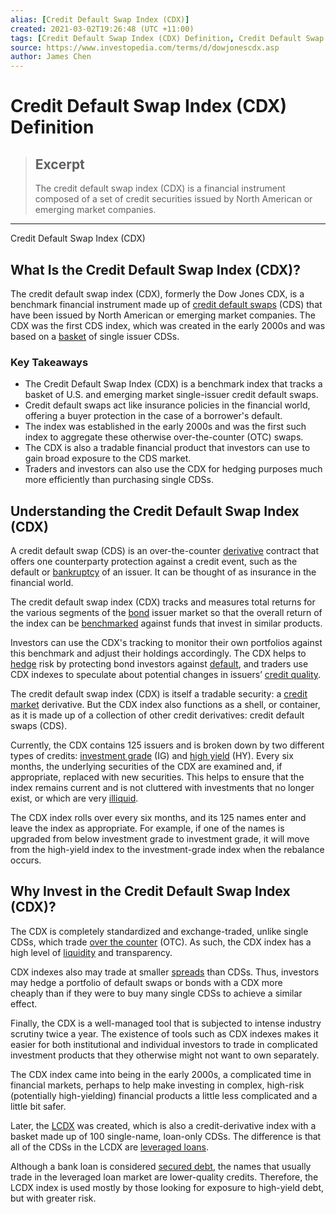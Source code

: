 ```yaml
---
alias: [Credit Default Swap Index (CDX)]
created: 2021-03-02T19:26:48 (UTC +11:00)
tags: [Credit Default Swap Index (CDX) Definition, Credit Default Swap Index (CDX)]
source: https://www.investopedia.com/terms/d/dowjonescdx.asp
author: James Chen
---
```


# Credit Default Swap Index (CDX) Definition

> ## Excerpt
> The credit default swap index (CDX) is a financial instrument composed of a set of credit securities issued by North American or emerging market companies.

---

Credit Default Swap Index (CDX)
## What Is the Credit Default Swap Index (CDX)?

The credit default swap index (CDX), formerly the Dow Jones CDX, is a benchmark financial instrument made up of [credit default swaps](https://www.investopedia.com/terms/c/creditdefaultswap.asp) (CDS) that have been issued by North American or emerging market companies. The CDX was the first CDS index, which was created in the early 2000s and was based on a [basket](https://www.investopedia.com/terms/b/basket.asp) of single issuer CDSs.

### Key Takeaways

-   The Credit Default Swap Index (CDX) is a benchmark index that tracks a basket of U.S. and emerging market single-issuer credit default swaps.
-   Credit default swaps act like insurance policies in the financial world, offering a buyer protection in the case of a borrower's default.
-   The index was established in the early 2000s and was the first such index to aggregate these otherwise over-the-counter (OTC) swaps.
-   The CDX is also a tradable financial product that investors can use to gain broad exposure to the CDS market.
-   Traders and investors can also use the CDX for hedging purposes much more efficiently than purchasing single CDSs.

## Understanding the Credit Default Swap Index (CDX)

A credit default swap (CDS) is an over-the-counter [derivative](https://www.investopedia.com/terms/d/derivative.asp) contract that offers one counterparty protection against a credit event, such as the default or [bankruptcy](https://www.investopedia.com/terms/b/bankruptcy.asp) of an issuer. It can be thought of as insurance in the financial world.

The credit default swap index (CDX) tracks and measures total returns for the various segments of the [bond](https://www.investopedia.com/terms/b/bond.asp) issuer market so that the overall return of the index can be [benchmarked](https://www.investopedia.com/terms/b/benchmark.asp) against funds that invest in similar products.

Investors can use the CDX's tracking to monitor their own portfolios against this benchmark and adjust their holdings accordingly. The CDX helps to [hedge](https://www.investopedia.com/terms/h/hedge.asp) risk by protecting bond investors against [default](https://www.investopedia.com/terms/d/default2.asp), and traders use CDX indexes to speculate about potential changes in issuers’ [credit quality](https://www.investopedia.com/terms/c/creditquality.asp). 

The credit default swap index (CDX) is itself a tradable security: a [credit market](https://www.investopedia.com/terms/c/credit_market.asp) derivative. But the CDX index also functions as a shell, or container, as it is made up of a collection of other credit derivatives: credit default swaps (CDS).

Currently, the CDX contains 125 issuers and is broken down by two different types of credits: [investment grade](https://www.investopedia.com/terms/i/investmentgrade.asp) (IG) and [high yield](https://www.investopedia.com/terms/h/high_yield_bond.asp) (HY). Every six months, the underlying securities of the CDX are examined and, if appropriate, replaced with new securities. This helps to ensure that the index remains current and is not cluttered with investments that no longer exist, or which are very [illiquid](https://www.investopedia.com/terms/i/illiquid.asp). 

The CDX index rolls over every six months, and its 125 names enter and leave the index as appropriate. For example, if one of the names is upgraded from below investment grade to investment grade, it will move from the high-yield index to the investment-grade index when the rebalance occurs.

## Why Invest in the Credit Default Swap Index (CDX)? 

The CDX is completely standardized and exchange-traded, unlike single CDSs, which trade [over the counter](https://www.investopedia.com/terms/o/otc.asp) (OTC). As such, the CDX index has a high level of [liquidity](https://www.investopedia.com/terms/l/liquidity.asp) and transparency.

CDX indexes also may trade at smaller [spreads](https://www.investopedia.com/terms/s/spread.asp) than CDSs. Thus, investors may hedge a portfolio of default swaps or bonds with a CDX more cheaply than if they were to buy many single CDSs to achieve a similar effect.

Finally, the CDX is a well-managed tool that is subjected to intense industry scrutiny twice a year. The existence of tools such as CDX indexes makes it easier for both institutional and individual investors to trade in complicated investment products that they otherwise might not want to own separately.

The CDX index came into being in the early 2000s, a complicated time in financial markets, perhaps to help make investing in complex, high-risk (potentially high-yielding) financial products a little less complicated and a little bit safer.

Later, the [LCDX](https://www.investopedia.com/terms/l/lcdx.asp) was created, which is also a credit-derivative index with a basket made up of 100 single-name, loan-only CDSs. The difference is that all of the CDSs in the LCDX are [leveraged loans](https://www.investopedia.com/terms/l/leveragedloan.asp).

Although a bank loan is considered [secured debt](https://www.investopedia.com/terms/s/secureddebt.asp), the names that usually trade in the leveraged loan market are lower-quality credits. Therefore, the LCDX index is used mostly by those looking for exposure to high-yield debt, but with greater risk.
